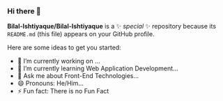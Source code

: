 ### Hi there 👋

**Bilal-Ishtiyaque/Bilal-Ishtiyaque** is a ✨ _special_ ✨ repository because its `README.md` (this file) appears on your GitHub profile.

Here are some ideas to get you started:

- 🔭 I’m currently working on ...
- 🌱 I’m currently learning Web Application Development...
- 💬 Ask me about Front-End Technologies...
- 😄 Pronouns: He/Him...
- ⚡ Fun fact: There is no Fun Fact

